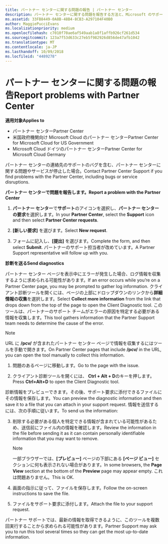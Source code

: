 ```yaml
---
title: パートナー センターに関する問題の報告 | パートナー センター
description: パートナー センターに関する問題を報告する方法と、Microsoft のサポート チーム向けの診断情報を収集する方法について説明します。
ms.assetid: 33FB8449-0A8B-48B4-8CB3-A297104F40B0
author: MaggiePucciEvans
ms.localizationpriority: medium
ms.openlocfilehash: c7010f70ae6af549aab1a8f1affb926cf261d534
ms.sourcegitcommit: 123a7f53d633c27eb5f982926d856de47afb1042
ms.translationtype: MT
ms.contentlocale: ja-JP
ms.lasthandoff: 10/09/2018
ms.locfileid: "4489278"
---
```

# <a name="report-problems-with-partner-center"></a><span data-ttu-id="149b9-103">パートナー センターに関する問題の報告</span><span class="sxs-lookup"><span data-stu-id="149b9-103">Report problems with Partner Center</span></span>

**<span data-ttu-id="149b9-104">適用対象</span><span class="sxs-lookup"><span data-stu-id="149b9-104">Applies to</span></span>**

-  <span data-ttu-id="149b9-105">パートナー センター</span><span class="sxs-lookup"><span data-stu-id="149b9-105">Partner Center</span></span>
-  <span data-ttu-id="149b9-106">米国政府機関向け Microsoft Cloud のパートナー センター</span><span class="sxs-lookup"><span data-stu-id="149b9-106">Partner Center for Microsoft Cloud for US Government</span></span>
-  <span data-ttu-id="149b9-107">Microsoft Cloud ドイツのパートナー センター</span><span class="sxs-lookup"><span data-stu-id="149b9-107">Partner Center for Microsoft Cloud Germany</span></span>

<span data-ttu-id="149b9-108">パートナー センターの連絡先のサポートのバグを含む、パートナー センターに関する問題やサービスが停止した場合。</span><span class="sxs-lookup"><span data-stu-id="149b9-108">Contact Partner Center Support if you find problems with the Partner Center, including bugs or service disruptions.</span></span>

**<span data-ttu-id="149b9-109">パートナー センターで問題を報告します。</span><span class="sxs-lookup"><span data-stu-id="149b9-109">Report a problem with the Partner Center</span></span>**

1.  <span data-ttu-id="149b9-110">**パートナー センター**で**サポート**のアイコンを選択し、**パートナー センターの要求**を選択します。</span><span class="sxs-lookup"><span data-stu-id="149b9-110">In your **Partner Center**, select the **Support** icon and then select **Partner Center requests**.</span></span>

2.  <span data-ttu-id="149b9-111">**[新しい要求]** を選びます。</span><span class="sxs-lookup"><span data-stu-id="149b9-111">Select **New request**.</span></span>

3.  <span data-ttu-id="149b9-112">フォームに記入し、**[提出]** を選びます。</span><span class="sxs-lookup"><span data-stu-id="149b9-112">Complete the form, and then select **Submit**.</span></span> <span data-ttu-id="149b9-113">パートナーのサポート担当者が改めています。</span><span class="sxs-lookup"><span data-stu-id="149b9-113">A Partner Support representative will follow up with you.</span></span>

**<span data-ttu-id="149b9-114">診断を送る</span><span class="sxs-lookup"><span data-stu-id="149b9-114">Send diagnostics</span></span>**

<span data-ttu-id="149b9-115">パートナー センター ページを表示中にエラーが発生した場合、ログ情報を収集するように求められる可能性があります。</span><span class="sxs-lookup"><span data-stu-id="149b9-115">If an error occurs while you’re on a Partner Center page, you may be prompted to gather log information.</span></span> <span data-ttu-id="149b9-116">クライアント診断ツールを開くには、ページの上部にドロップダウンのリンクから**詳細情報の収集**を選択します。</span><span class="sxs-lookup"><span data-stu-id="149b9-116">Select **Collect more information** from the link that drops down from the top of the page to open the Client Diagnostic tool.</span></span> <span data-ttu-id="149b9-117">このツールは、パートナーのサポート チームがエラーの原因を特定する必要がある情報を収集します。</span><span class="sxs-lookup"><span data-stu-id="149b9-117">This tool gathers information that the Partner Support team needs to determine the cause of the error.</span></span> 

>[!NOTE]
><span data-ttu-id="149b9-118">URL に **/pcv/** が含まれたパートナー センター ページで情報を収集するにはツールを手動で開きます。</span><span class="sxs-lookup"><span data-stu-id="149b9-118">On Partner Center pages that include **/pcv/** in the URL, you can open the tool manually to collect this information.</span></span>

1.  <span data-ttu-id="149b9-119">問題のあるページに移動します。</span><span class="sxs-lookup"><span data-stu-id="149b9-119">Go to the page with the issue.</span></span>

2.  <span data-ttu-id="149b9-120">クライアント診断ツールを開くには、 **Ctrl + Alt + D**のキーを押します。</span><span class="sxs-lookup"><span data-stu-id="149b9-120">Press **Ctrl+Alt+D** to open the Client Diagnostic tool.</span></span>

<span data-ttu-id="149b9-121">診断情報をプレビューできます。その後、サポート要求に添付できるファイルにその情報を保存します。</span><span class="sxs-lookup"><span data-stu-id="149b9-121">You can preview the diagnostic information and then save it to a file that you can attach in your support request.</span></span> <span data-ttu-id="149b9-122">情報を送信するには、次の手順に従います。</span><span class="sxs-lookup"><span data-stu-id="149b9-122">To send us the information:</span></span>

3.  <span data-ttu-id="149b9-123">削除する必要がある個人を特定できる情報が含まれている可能性があるため、送信前にファイル内の情報を確認します。</span><span class="sxs-lookup"><span data-stu-id="149b9-123">Review the information in the file before sending it as it can contain personally identifiable information that you may want to remove.</span></span> 

    >[!NOTE]
    ><span data-ttu-id="149b9-124">一部ブラウザーでは、**[プレビュー]** ページの下部にある **[ページ ビュー]** セクションに何も表示されない場合があります。</span><span class="sxs-lookup"><span data-stu-id="149b9-124">In some browsers, the **Page View** section at the bottom of the **Preview** page may appear empty.</span></span> <span data-ttu-id="149b9-125">これは問題ありません。</span><span class="sxs-lookup"><span data-stu-id="149b9-125">This is OK.</span></span>

4.  <span data-ttu-id="149b9-126">画面の指示に従って、ファイルを保存します。</span><span class="sxs-lookup"><span data-stu-id="149b9-126">Follow the on-screen instructions to save the file.</span></span>

5.  <span data-ttu-id="149b9-127">ファイルをサポート要求に添付します。</span><span class="sxs-lookup"><span data-stu-id="149b9-127">Attach the file to your support request.</span></span>

<span data-ttu-id="149b9-128">パートナー サポートでは、最新の情報を取得できるように、このツールを複数回実行することから求められる可能性があります。</span><span class="sxs-lookup"><span data-stu-id="149b9-128">Partner Support may ask you to run this tool several times so they can get the most up-to-date information.</span></span>

